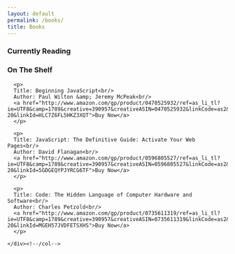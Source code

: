 ```yaml
---
layout: default
permalink: /books/
title: Books
---
```


<div id="hire-me">
  <div class="row">
    <div class="col-12">
      <h3>Currently Reading</h3>
      <h3>On The Shelf</h3>

      <p>
      Title: Beginning JavaScript<br/>
      Author: Paul Wilton &amp; Jeremy McPeak<br/>
      <a href="http://www.amazon.com/gp/product/0470525932/ref=as_li_tl?ie=UTF8&camp=1789&creative=390957&creativeASIN=0470525932&linkCode=as2&tag=kennsgara-20&linkId=HLC7Z6FL5HKZ3XQT">Buy Now</a>
      </p>

      <p>
      Title: JavaScript: The Definitive Guide: Activate Your Web Pages<br/>
      Author: David Flanagan<br/>
      <a href="http://www.amazon.com/gp/product/0596805527/ref=as_li_tl?ie=UTF8&camp=1789&creative=390957&creativeASIN=0596805527&linkCode=as2&tag=kennsgara-20&linkId=5GDGEQYPJYRCG6TF">Buy Now</a>
      </p>

      <p>
      Title: Code: The Hidden Language of Computer Hardware and Software<br/>
      Author: Charles Petzold<br/>
      <a href="http://www.amazon.com/gp/product/0735611319/ref=as_li_tl?ie=UTF8&camp=1789&creative=390957&creativeASIN=0735611319&linkCode=as2&tag=kennsgara-20&linkId=MGEH57JVDFETSXHS">Buy Now</a>
      </p>

    </div><!--/col-->
  </div><!--/row-->
</div><!--/hire-->
